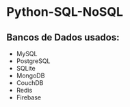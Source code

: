 # Python-SQL-NoSQL

## Bancos de Dados usados:

* MySQL
* PostgreSQL
* SQLite
* MongoDB
* CouchDB
* Redis
* Firebase

